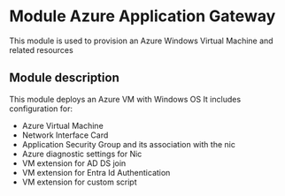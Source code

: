 # Module Azure Application Gateway

This module is used to provision an Azure Windows Virtual Machine and related resources

## Module description

This module deploys an Azure VM with Windows OS
It includes configuration for:

- Azure Virtual Machine
- Network Interface Card
- Application Security Group and its association with the nic
- Azure diagnostic settings for Nic
- VM extension for AD DS join
- VM extension for Entra Id Authentication
- VM extension for custom script

